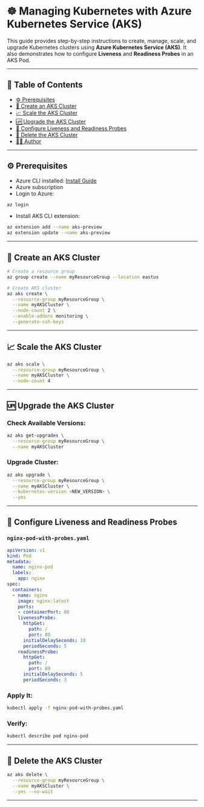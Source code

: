 # ☸️ Managing Kubernetes with Azure Kubernetes Service (AKS)

This guide provides step-by-step instructions to create, manage, scale, and upgrade Kubernetes clusters using **Azure Kubernetes Service (AKS)**. It also demonstrates how to configure **Liveness** and **Readiness Probes** in an AKS Pod.

---

## 📌 Table of Contents

- [⚙️ Prerequisites](#♻%ef%b8%8f-prerequisites)
- [🚀 Create an AKS Cluster](#-create-an-aks-cluster)
- [📈 Scale the AKS Cluster](#-scale-the-aks-cluster)
- [🆙 Upgrade the AKS Cluster](#-upgrade-the-aks-cluster)
- [💉 Configure Liveness and Readiness Probes](#-configure-liveness-and-readiness-probes)
- [🧹 Delete the AKS Cluster](#-delete-the-aks-cluster)
- [👨‍💻 Author](#-author)

---

## ⚙️ Prerequisites

- Azure CLI installed: [Install Guide](https://learn.microsoft.com/en-us/cli/azure/install-azure-cli)
- Azure subscription
- Login to Azure:

```bash
az login
```

- Install AKS CLI extension:

```bash
az extension add --name aks-preview
az extension update --name aks-preview
```

---

## 🚀 Create an AKS Cluster

```bash
# Create a resource group
az group create --name myResourceGroup --location eastus

# Create AKS cluster
az aks create \
  --resource-group myResourceGroup \
  --name myAKSCluster \
  --node-count 2 \
  --enable-addons monitoring \
  --generate-ssh-keys
```

---

## 📈 Scale the AKS Cluster

```bash
az aks scale \
  --resource-group myResourceGroup \
  --name myAKSCluster \
  --node-count 4
```

---

## 🆙 Upgrade the AKS Cluster

### Check Available Versions:

```bash
az aks get-upgrades \
  --resource-group myResourceGroup \
  --name myAKSCluster
```

### Upgrade Cluster:

```bash
az aks upgrade \
  --resource-group myResourceGroup \
  --name myAKSCluster \
  --kubernetes-version <NEW_VERSION> \
  --yes
```

---

## 💉 Configure Liveness and Readiness Probes

### `nginx-pod-with-probes.yaml`

```yaml
apiVersion: v1
kind: Pod
metadata:
  name: nginx-pod
  labels:
    app: nginx
spec:
  containers:
  - name: nginx
    image: nginx:latest
    ports:
    - containerPort: 80
    livenessProbe:
      httpGet:
        path: /
        port: 80
      initialDelaySeconds: 10
      periodSeconds: 5
    readinessProbe:
      httpGet:
        path: /
        port: 80
      initialDelaySeconds: 5
      periodSeconds: 3
```

### Apply It:

```bash
kubectl apply -f nginx-pod-with-probes.yaml
```

### Verify:

```bash
kubectl describe pod nginx-pod
```

---

## 🧹 Delete the AKS Cluster

```bash
az aks delete \
  --resource-group myResourceGroup \
  --name myAKSCluster \
  --yes --no-wait
```

---

